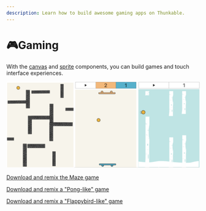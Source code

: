 ```yaml
---
description: Learn how to build awesome gaming apps on Thunkable.
---
```


# 🎮Gaming

With the [canvas](https://docs.thunkable.com/canvas) and [sprite](https://docs.thunkable.com/sprites) components, you can build games and touch interface experiences.

![](.gitbook/assets/screen-shot-2019-09-09-at-8.12.42-am.png)

[Download and remix the Maze game ](https://x.thunkable.com/copy/a55665798fd8c62f5d897e8ad4cfaa6e)

[Download and remix a "Pong-like" game](https://x.thunkable.com/copy/0568248077a63927d2f200938152a0f8)

[Download and remix a "Flappybird-like" game](https://x.thunkable.com/copy/aae14be8d1e7300ecaf8ff73fc0fc82b)

